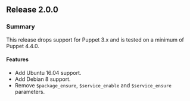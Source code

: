 ## Release 2.0.0

### Summary

This release drops support for Puppet 3.x and is tested on a minimum of Puppet
4.4.0.

#### Features

- Add Ubuntu 16.04 support.
- Add Debian 8 support.
- Remove `$package_ensure`, `$service_enable` and `$service_ensure` parameters.
